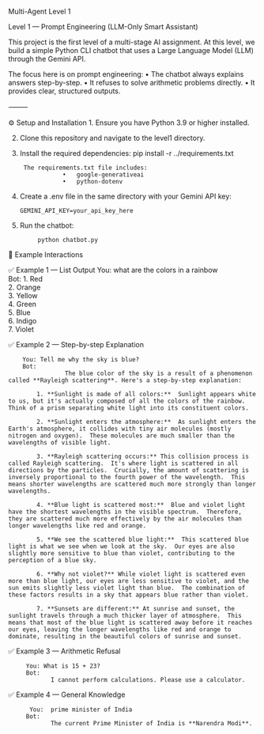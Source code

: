 Multi-Agent Level 1

Level 1 — Prompt Engineering (LLM-Only Smart Assistant)

This project is the first level of a multi-stage AI assignment.
At this level, we build a simple Python CLI chatbot that uses a Large Language Model (LLM) through the Gemini API.

The focus here is on prompt engineering:
	•	The chatbot always explains answers step-by-step.
	•	It refuses to solve arithmetic problems directly.
	•	It provides clear, structured outputs.

⸻

⚙️ Setup and Installation
	1.	Ensure you have Python 3.9 or higher installed.

  	
   2.	Clone this repository and navigate to the level1 directory.
	
 3.	Install the required dependencies:
            pip install -r ../requirements.txt
            
   		 The requirements.txt file includes:
                    •	google-generativeai
                    •	python-dotenv
   4.	Create a .env file in the same directory with your Gemini API key:

     		GEMINI_API_KEY=your_api_key_here
5.	Run the chatbot:

  			 python chatbot.py



💬 Example Interactions

   ✅ Example 1 — List Output
        You: what are the colors in a rainbow  
        Bot: 
            1. Red  
            2. Orange  
            3. Yellow  
            4. Green  
            5. Blue  
            6. Indigo  
            7. Violet


 ✅ Example 2 — Step-by-step Explanation     

        You: Tell me why the sky is blue?    
        Bot: 
                    The blue color of the sky is a result of a phenomenon called **Rayleigh scattering**. Here's a step-by-step explanation:

            1. **Sunlight is made of all colors:**  Sunlight appears white to us, but it's actually composed of all the colors of the rainbow.  Think of a prism separating white light into its constituent colors.

            2. **Sunlight enters the atmosphere:**  As sunlight enters the Earth's atmosphere, it collides with tiny air molecules (mostly nitrogen and oxygen).  These molecules are much smaller than the wavelengths of visible light.

            3. **Rayleigh scattering occurs:** This collision process is called Rayleigh scattering.  It's where light is scattered in all directions by the particles.  Crucially, the amount of scattering is inversely proportional to the fourth power of the wavelength.  This means shorter wavelengths are scattered much more strongly than longer wavelengths.

            4. **Blue light is scattered most:**  Blue and violet light have the shortest wavelengths in the visible spectrum.  Therefore, they are scattered much more effectively by the air molecules than longer wavelengths like red and orange.

            5. **We see the scattered blue light:**  This scattered blue light is what we see when we look at the sky.  Our eyes are also slightly more sensitive to blue than violet, contributing to the perception of a blue sky.

            6. **Why not violet?** While violet light is scattered even more than blue light, our eyes are less sensitive to violet, and the sun emits slightly less violet light than blue.  The combination of these factors results in a sky that appears blue rather than violet.

            7. **Sunsets are different:** At sunrise and sunset, the sunlight travels through a much thicker layer of atmosphere.  This means that most of the blue light is scattered away before it reaches our eyes, leaving the longer wavelengths like red and orange to dominate, resulting in the beautiful colors of sunrise and sunset. 


✅ Example 3 — Arithmetic Refusal

         You: What is 15 + 23?
         Bot: 
                I cannot perform calculations. Please use a calculator. 
✅ Example 4 — General Knowledge           
        	
		  You:  prime minister of India
         Bot:
                The current Prime Minister of India is **Narendra Modi**. 

